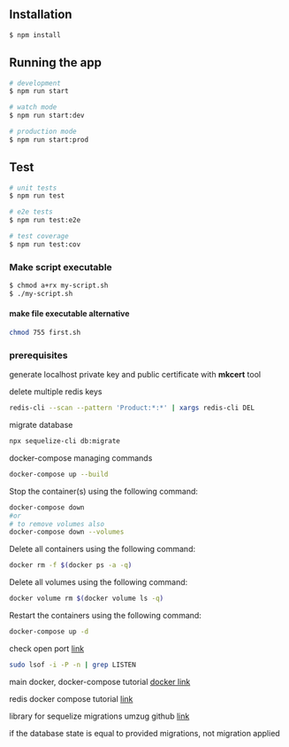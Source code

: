 ## Installation

```bash
$ npm install
```

## Running the app

```bash
# development
$ npm run start

# watch mode
$ npm run start:dev

# production mode
$ npm run start:prod
```

## Test

```bash
# unit tests
$ npm run test

# e2e tests
$ npm run test:e2e

# test coverage
$ npm run test:cov
```

### Make script executable

```bash
$ chmod a+rx my-script.sh
$ ./my-script.sh
```

#### make file executable alternative

```bash
chmod 755 first.sh
```

### prerequisites

generate localhost private key and public certificate with **mkcert** tool

delete multiple redis keys

```bash
redis-cli --scan --pattern 'Product:*:*' | xargs redis-cli DEL
```

migrate database

```bash
npx sequelize-cli db:migrate
```

docker-compose managing commands

```bash
docker-compose up --build
```

Stop the container(s) using the following command:

```bash
docker-compose down
#or
# to remove volumes also
docker-compose down --volumes
```

Delete all containers using the following command:

```bash
docker rm -f $(docker ps -a -q)
```

Delete all volumes using the following command:

```bash
docker volume rm $(docker volume ls -q)
```

Restart the containers using the following command:

```bash
docker-compose up -d
```

check open port [link](https://www.cyberciti.biz/faq/unix-linux-check-if-port-is-in-use-command/)

```bash
sudo lsof -i -P -n | grep LISTEN
```

main docker, docker-compose tutorial
[docker link](https://docs.docker.com/get-started/05_persisting_data/)

redis docker compose tutorial
[link](https://geshan.com.np/blog/2022/01/redis-docker/)

library for sequelize migrations umzug github
[link](https://github.com/sequelize/umzug)

if the database state is equal to provided
migrations, not migration applied
